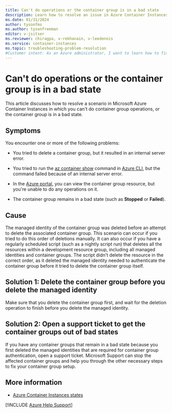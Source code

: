 ```yaml
---
title: Can't do operations or the container group is in a bad state
description: Learn how to resolve an issue in Azure Container Instances in which you can't do a container group operation, or the container group is in a bad state.
ms.date: 01/31/2024
author: tysonfms
ms.author: tysonfreeman
editor: v-jsitser
ms.reviewer: chiragpa, v-rekhanain, v-leedennis
ms.service: container-instances
ms.topic: troubleshooting-problem-resolution
#Customer intent: As an Azure administrator, I want to learn how to fix a container group that's in a bad state or can't have operations done on it so that the container group is in a healthy state, and I can do container group operations successfully.
---
```

# Can't do operations or the container group is in a bad state

This article discusses how to resolve a scenario in Microsoft Azure Container Instances in which you can't do container group operations, or the container group is in a bad state.

## Symptoms

You encounter one or more of the following problems:

- You tried to delete a container group, but it resulted in an internal server error.

- You tried to run the [az container show](/cli/azure/container#az-container-show) command in [Azure CLI](/cli/azure/install-azure-cli), but the command failed because of an internal server error.

- In the [Azure portal](https://portal.azure.com), you can view the container group resource, but you're unable to do any operations on it.

- The container group remains in a bad state (such as **Stopped** or **Failed**).

## Cause

The managed identity of the container group was deleted before an attempt to delete the associated container group. This scenario can occur if you tried to do this order of deletions manually. It can also occur if you have a regularly scheduled script (such as a nightly script run) that deletes all the resources within a development resource group, including all managed identities and container groups. The script didn't delete the resource in the correct order, as it deleted the managed identity needed to authenticate the container group before it tried to delete the container group itself.

## Solution 1: Delete the container group before you delete the managed identity

Make sure that you delete the container group first, and wait for the deletion operation to finish before you delete the managed identity.

## Solution 2: Open a support ticket to get the container groups out of bad states

If you have any container groups that remain in a bad state because you first deleted the managed identities that are required for container group authentication, open a support ticket. Microsoft Support can stop the affected container groups and help you through the other necessary steps to fix your container group setup.

## More information

- [Azure Container Instances states](/azure/container-instances/container-state)

[!INCLUDE [Azure Help Support](../../includes/azure-help-support.md)]
